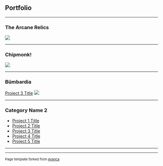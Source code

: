 ## Portfolio

---

### The Arcane Relics
[<img src="images/dummy_thumbnail.jpg?raw=true"/>](/The_Arcane_Relics)

---

### Chipmonk!
<img src="images/dummy_thumbnail.jpg?raw=true"/>

---

### Bümbardia
[Project 3 Title](http://example.com/)
<img src="images/dummy_thumbnail.jpg?raw=true"/>

---

### Category Name 2

- [Project 1 Title](http://example.com/)
- [Project 2 Title](http://example.com/)
- [Project 3 Title](http://example.com/)
- [Project 4 Title](http://example.com/)
- [Project 5 Title](http://example.com/)

---




---
<p style="font-size:11px">Page template forked from <a href="https://github.com/evanca/quick-portfolio">evanca</a></p>
<!-- Remove above link if you don't want to attibute -->
